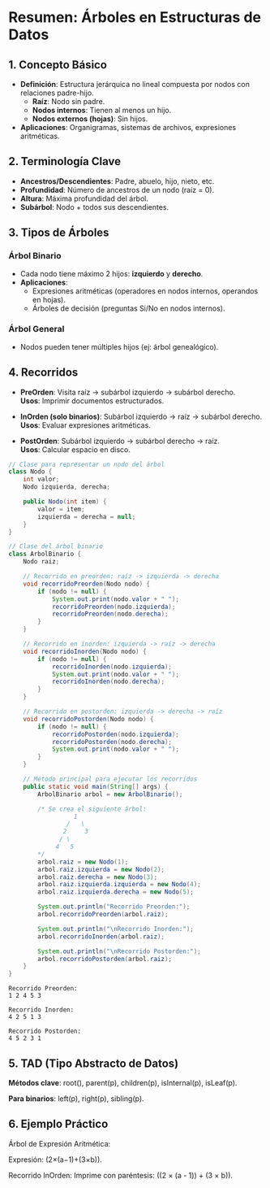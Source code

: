 # Resumen: Árboles en Estructuras de Datos

## 1. Concepto Básico
- **Definición**: Estructura jerárquica no lineal compuesta por nodos con relaciones padre-hijo.
  - **Raíz**: Nodo sin padre.
  - **Nodos internos**: Tienen al menos un hijo.
  - **Nodos externos (hojas)**: Sin hijos.
- **Aplicaciones**: Organigramas, sistemas de archivos, expresiones aritméticas.

## 2. Terminología Clave
- **Ancestros/Descendientes**: Padre, abuelo, hijo, nieto, etc.
- **Profundidad**: Número de ancestros de un nodo (raíz = 0).
- **Altura**: Máxima profundidad del árbol.
- **Subárbol**: Nodo + todos sus descendientes.

## 3. Tipos de Árboles
### Árbol Binario
- Cada nodo tiene máximo 2 hijos: **izquierdo** y **derecho**.
- **Aplicaciones**: 
  - Expresiones aritméticas (operadores en nodos internos, operandos en hojas).
  - Árboles de decisión (preguntas Si/No en nodos internos).

### Árbol General
- Nodos pueden tener múltiples hijos (ej: árbol genealógico).

## 4. Recorridos
- **PreOrden**: Visita raíz → subárbol izquierdo → subárbol derecho.  
  **Usos**: Imprimir documentos estructurados.

- **InOrden (solo binarios)**: Subárbol izquierdo → raíz → subárbol derecho.   
  **Usos**: Evaluar expresiones aritméticas.


-  **PostOrden**: Subárbol izquierdo → subárbol derecho → raíz.   
   **Usos**: Calcular espacio en disco.

```java
// Clase para representar un nodo del árbol
class Nodo {
    int valor;
    Nodo izquierda, derecha;

    public Nodo(int item) {
        valor = item;
        izquierda = derecha = null;
    }
}

// Clase del árbol binario
class ArbolBinario {
    Nodo raiz;

    // Recorrido en preorden: raíz -> izquierda -> derecha
    void recorridoPreorden(Nodo nodo) {
        if (nodo != null) {
            System.out.print(nodo.valor + " ");
            recorridoPreorden(nodo.izquierda);
            recorridoPreorden(nodo.derecha);
        }
    }

    // Recorrido en inorden: izquierda -> raíz -> derecha
    void recorridoInorden(Nodo nodo) {
        if (nodo != null) {
            recorridoInorden(nodo.izquierda);
            System.out.print(nodo.valor + " ");
            recorridoInorden(nodo.derecha);
        }
    }

    // Recorrido en postorden: izquierda -> derecha -> raíz
    void recorridoPostorden(Nodo nodo) {
        if (nodo != null) {
            recorridoPostorden(nodo.izquierda);
            recorridoPostorden(nodo.derecha);
            System.out.print(nodo.valor + " ");
        }
    }

    // Método principal para ejecutar los recorridos
    public static void main(String[] args) {
        ArbolBinario arbol = new ArbolBinario();

        /* Se crea el siguiente árbol:
                  1
                /   \
               2     3
              / \
             4   5
        */
        arbol.raiz = new Nodo(1);
        arbol.raiz.izquierda = new Nodo(2);
        arbol.raiz.derecha = new Nodo(3);
        arbol.raiz.izquierda.izquierda = new Nodo(4);
        arbol.raiz.izquierda.derecha = new Nodo(5);

        System.out.println("Recorrido Preorden:");
        arbol.recorridoPreorden(arbol.raiz);

        System.out.println("\nRecorrido Inorden:");
        arbol.recorridoInorden(arbol.raiz);

        System.out.println("\nRecorrido Postorden:");
        arbol.recorridoPostorden(arbol.raiz);
    }
}

```

```terminal salida
Recorrido Preorden:
1 2 4 5 3 

Recorrido Inorden:
4 2 5 1 3 

Recorrido Postorden:
4 5 2 3 1 
```

## 5. TAD (Tipo Abstracto de Datos)
**Métodos clave**:
root(), parent(p), children(p), isInternal(p), isLeaf(p).

**Para binarios**: left(p), right(p), sibling(p).

## 6. Ejemplo Práctico
Árbol de Expresión Aritmética:

Expresión: 
(2×(a−1)+(3×b)).

Recorrido InOrden: Imprime con paréntesis: ((2 × (a - 1)) + (3 × b)).